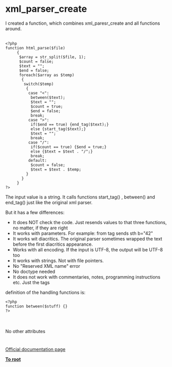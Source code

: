 # xml_parser_create



I created a function, which combines xml_paresr_create and all functions around.<br><br>

```
<?php
function html_parse($file)
     {
      $array = str_split($file, 1);
      $count = false;
      $text = "";
      $end = false;
      foreach($array as $temp)
       {
        switch($temp)
         {
          case "<":
           between($text);
           $text = "";
           $count = true;
           $end = false;
           break;
          case ">":
           if($end == true) {end_tag($text);}
           else {start_tag($text);}
           $text = "";
           break;
          case "/":
           if($count == true) {$end = true;}
           else {$text = $text . "/";}
           break;
          default:
           $count = false;
           $text = $text . $temp;
         }
       }
     }
?>
```

The input value is a string.
It calls functions start_tag() , between() and end_tag() just like the original xml parser.

But it has a few differences:
  - It does NOT check the code. Just resends values to that three functions, no matter, if they are right
  - It works with parameters. For example: from tag <sth b="42"> sends sth b="42"
  - It works wit diacritics. The original parser sometimes wrapped the text before the first diacritics appearance.
  - Works with all encoding. If the input is UTF-8, the output will be UTF-8 too
  - It works with strings. Not with file pointers.
  - No "Reserved XML name" error
  - No doctype needed
  - It does not work with commentaries, notes, programming instructions etc. Just the tags

definition of the handling functions is:



```
<?php
function between($stuff) {}
?>
```
<br><br>No other attributes  

#

[Official documentation page](https://www.php.net/manual/en/function.xml-parser-create.php)

**[To root](/README.md)**